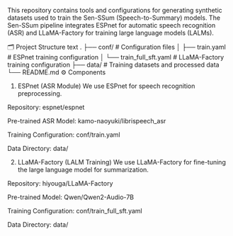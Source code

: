 This repository contains tools and configurations for generating synthetic datasets used to train the Sen-SSum (Speech-to-Summary) models. The Sen-SSum pipeline integrates ESPnet for automatic speech recognition (ASR) and LLaMA-Factory for training large language models (LALMs).

🗂️ Project Structure
text
.
├── conf/                 # Configuration files
│   ├── train.yaml               # ESPnet training configuration
│   └── train_full_sft.yaml      # LLaMA-Factory training configuration
├── data/                 # Training datasets and processed data
└── README.md
⚙️ Components
1. ESPnet (ASR Module)
We use ESPnet for speech recognition preprocessing.

Repository: espnet/espnet

Pre-trained ASR Model: kamo-naoyuki/librispeech_asr

Training Configuration: conf/train.yaml

Data Directory: data/

2. LLaMA-Factory (LALM Training)
We use LLaMA-Factory for fine-tuning the large language model for summarization.

Repository: hiyouga/LLaMA-Factory

Pre-trained Model: Qwen/Qwen2-Audio-7B

Training Configuration: conf/train_full_sft.yaml

Data Directory: data/

